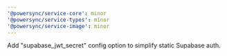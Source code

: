 ```yaml
---
'@powersync/service-core': minor
'@powersync/service-types': minor
'@powersync/service-image': minor
---
```


Add "supabase_jwt_secret" config option to simplify static Supabase auth.
